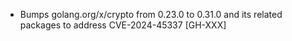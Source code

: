* Bumps golang.org/x/crypto from 0.23.0 to 0.31.0 and its related packages to address CVE-2024-45337
  [GH-XXX]
